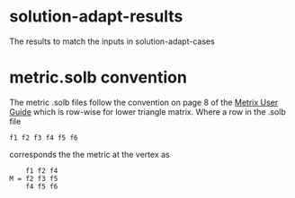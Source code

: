 # solution-adapt-results
The results to match the inputs in solution-adapt-cases

# metric.solb convention


The metric .solb files follow the convention on page 8 of
the [Metrix User Guide](https://hal.inria.fr/inria-00363007/document)
which is row-wise for lower triangle matrix. Where a row in
the .solb file
```
f1 f2 f3 f4 f5 f6
```
corresponds the the metric at the vertex as
```
    f1 f2 f4
M = f2 f3 f5
    f4 f5 f6
```